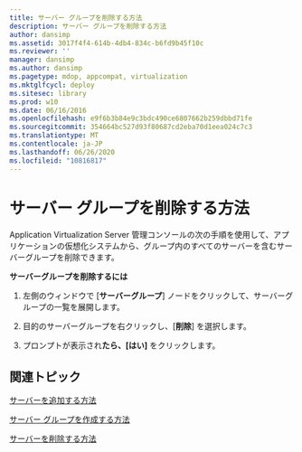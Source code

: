 ```yaml
---
title: サーバー グループを削除する方法
description: サーバー グループを削除する方法
author: dansimp
ms.assetid: 3017f4f4-614b-4db4-834c-b6fd9b45f10c
ms.reviewer: ''
manager: dansimp
ms.author: dansimp
ms.pagetype: mdop, appcompat, virtualization
ms.mktglfcycl: deploy
ms.sitesec: library
ms.prod: w10
ms.date: 06/16/2016
ms.openlocfilehash: e9f6b3b84e9c3bdc490ce6807662b259dbbd71fe
ms.sourcegitcommit: 354664bc527d93f80687cd2eba70d1eea024c7c3
ms.translationtype: MT
ms.contentlocale: ja-JP
ms.lasthandoff: 06/26/2020
ms.locfileid: "10816817"
---
```

# サーバー グループを削除する方法


Application Virtualization Server 管理コンソールの次の手順を使用して、アプリケーションの仮想化システムから、グループ内のすべてのサーバーを含むサーバーグループを削除できます。

**サーバーグループを削除するには**

1.  左側のウィンドウで [**サーバーグループ**] ノードをクリックして、サーバーグループの一覧を展開します。

2.  目的のサーバーグループを右クリックし、[**削除**] を選択します。

3.  プロンプトが表示され**たら、[はい]** をクリックします。

## 関連トピック


[サーバーを追加する方法](how-to-add-a-server.md)

[サーバー グループを作成する方法](how-to-create-a-server-group.md)

[サーバーを削除する方法](how-to-remove-a-server.md)

 

 





